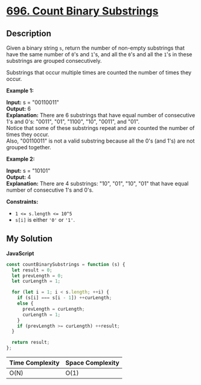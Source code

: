 # [696. Count Binary Substrings](https://leetcode.com/problems/count-binary-substrings)

## Description

Given a binary string `s`, return the number of non-empty substrings that have the same number of `0`'s and `1`'s, and all the `0`'s and all the `1`'s in these substrings are grouped consecutively.

Substrings that occur multiple times are counted the number of times they occur.

**Example 1:**

**Input:** s = "00110011"  
**Output:** 6  
**Explanation:** There are 6 substrings that have equal number of consecutive 1's and 0's: "0011", "01", "1100", "10", "0011", and "01".  
Notice that some of these substrings repeat and are counted the number of times they occur.  
Also, "00110011" is not a valid substring because all the 0's (and 1's) are not grouped together.

**Example 2:**

**Input:** s = "10101"  
**Output:** 4  
**Explanation:** There are 4 substrings: "10", "01", "10", "01" that have equal number of consecutive 1's and 0's.

**Constraints:**

- `1 <= s.length <= 10^5`
- `s[i]` is either `'0'` or `'1'`.

## My Solution

**JavaScript**

```js
const countBinarySubstrings = function (s) {
  let result = 0;
  let prevLength = 0;
  let curLength = 1;

  for (let i = 1; i < s.length; ++i) {
    if (s[i] === s[i - 1]) ++curLength;
    else {
      prevLength = curLength;
      curLength = 1;
    }
    if (prevLength >= curLength) ++result;
  }

  return result;
};
```

| Time Complexity | Space Complexity |
| --------------- | ---------------- |
| O(N)            | O(1)             |
